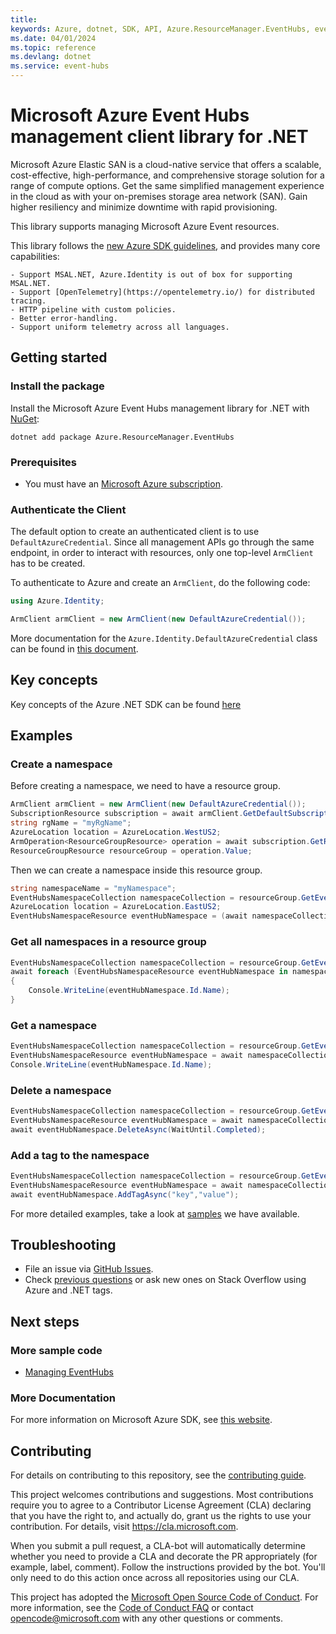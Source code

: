 ```yaml
---
title: 
keywords: Azure, dotnet, SDK, API, Azure.ResourceManager.EventHubs, event-hubs
ms.date: 04/01/2024
ms.topic: reference
ms.devlang: dotnet
ms.service: event-hubs
---
```

# Microsoft Azure Event Hubs management client library for .NET

Microsoft Azure Elastic SAN is a cloud-native service that offers a scalable, cost-effective, high-performance, and comprehensive storage solution for a range of compute options. Get the same simplified management experience in the cloud as with your on-premises storage area network (SAN). Gain higher resiliency and minimize downtime with rapid provisioning.

This library supports managing Microsoft Azure Event resources.

This library follows the [new Azure SDK guidelines](https://azure.github.io/azure-sdk/general_introduction.html), and provides many core capabilities:

    - Support MSAL.NET, Azure.Identity is out of box for supporting MSAL.NET.
    - Support [OpenTelemetry](https://opentelemetry.io/) for distributed tracing.
    - HTTP pipeline with custom policies.
    - Better error-handling.
    - Support uniform telemetry across all languages.

## Getting started 

### Install the package

Install the Microsoft Azure Event Hubs management library for .NET with [NuGet](https://www.nuget.org/):

```dotnetcli
dotnet add package Azure.ResourceManager.EventHubs
```

### Prerequisites

* You must have an [Microsoft Azure subscription](https://azure.microsoft.com/free/dotnet/).

### Authenticate the Client

The default option to create an authenticated client is to use `DefaultAzureCredential`. Since all management APIs go through the same endpoint, in order to interact with resources, only one top-level `ArmClient` has to be created.

To authenticate to Azure and create an `ArmClient`, do the following code:

```C# Snippet:Managing_Namespaces_AuthClient_Usings
using Azure.Identity;
```
```C# Snippet:Managing_Namespaces_AuthClient
ArmClient armClient = new ArmClient(new DefaultAzureCredential());
```

More documentation for the `Azure.Identity.DefaultAzureCredential` class can be found in [this document](/dotnet/api/azure.identity.defaultazurecredential).

## Key concepts

Key concepts of the Azure .NET SDK can be found [here](https://github.com/Azure/azure-sdk-for-net/blob/main/sdk/resourcemanager/Azure.ResourceManager/README.md#key-concepts)

## Examples

### Create a namespace

Before creating a namespace, we need to have a resource group.

```C# Snippet:Managing_Namespaces_CreateResourceGroup
ArmClient armClient = new ArmClient(new DefaultAzureCredential());
SubscriptionResource subscription = await armClient.GetDefaultSubscriptionAsync();
string rgName = "myRgName";
AzureLocation location = AzureLocation.WestUS2;
ArmOperation<ResourceGroupResource> operation = await subscription.GetResourceGroups().CreateOrUpdateAsync(WaitUntil.Completed, rgName, new ResourceGroupData(location));
ResourceGroupResource resourceGroup = operation.Value;
```

Then we can create a namespace inside this resource group.

```C# Snippet:Managing_Namespaces_CreateNamespace
string namespaceName = "myNamespace";
EventHubsNamespaceCollection namespaceCollection = resourceGroup.GetEventHubsNamespaces();
AzureLocation location = AzureLocation.EastUS2;
EventHubsNamespaceResource eventHubNamespace = (await namespaceCollection.CreateOrUpdateAsync(WaitUntil.Completed, namespaceName, new EventHubsNamespaceData(location))).Value;
```

### Get all namespaces in a resource group

```C# Snippet:Managing_Namespaces_ListNamespaces
EventHubsNamespaceCollection namespaceCollection = resourceGroup.GetEventHubsNamespaces();
await foreach (EventHubsNamespaceResource eventHubNamespace in namespaceCollection.GetAllAsync())
{
    Console.WriteLine(eventHubNamespace.Id.Name);
}
```

### Get a namespace

```C# Snippet:Managing_Namespaces_GetNamespace
EventHubsNamespaceCollection namespaceCollection = resourceGroup.GetEventHubsNamespaces();
EventHubsNamespaceResource eventHubNamespace = await namespaceCollection.GetAsync("myNamespace");
Console.WriteLine(eventHubNamespace.Id.Name);
```

### Delete a namespace
```C# Snippet:Managing_Namespaces_DeleteNamespace
EventHubsNamespaceCollection namespaceCollection = resourceGroup.GetEventHubsNamespaces();
EventHubsNamespaceResource eventHubNamespace = await namespaceCollection.GetAsync("myNamespace");
await eventHubNamespace.DeleteAsync(WaitUntil.Completed);
```

### Add a tag to the namespace

```C# Snippet:Managing_Namespaces_AddTag
EventHubsNamespaceCollection namespaceCollection = resourceGroup.GetEventHubsNamespaces();
EventHubsNamespaceResource eventHubNamespace = await namespaceCollection.GetAsync("myNamespace");
await eventHubNamespace.AddTagAsync("key","value");
```

For more detailed examples, take a look at [samples](https://github.com/Azure/azure-sdk-for-net/tree/main/sdk/eventhub/Azure.ResourceManager.EventHubs/samples) we have available.

## Troubleshooting

-   File an issue via [GitHub Issues](https://github.com/Azure/azure-sdk-for-net/issues).
-   Check [previous questions](https://stackoverflow.com/questions/tagged/azure+.net) or ask new ones on Stack Overflow using Azure and .NET tags.

## Next steps

### More sample code

- [Managing EventHubs](https://github.com/Azure/azure-sdk-for-net/blob/main/sdk/eventhub/Azure.ResourceManager.EventHubs/samples/Sample1_ManagingEventHubs.md)

### More Documentation

For more information on Microsoft Azure SDK, see [this website](https://azure.github.io/azure-sdk/).

## Contributing

For details on contributing to this repository, see the [contributing
guide][cg].

This project welcomes contributions and suggestions. Most contributions
require you to agree to a Contributor License Agreement (CLA) declaring
that you have the right to, and actually do, grant us the rights to use
your contribution. For details, visit <https://cla.microsoft.com>.

When you submit a pull request, a CLA-bot will automatically determine
whether you need to provide a CLA and decorate the PR appropriately
(for example, label, comment). Follow the instructions provided by the
bot. You'll only need to do this action once across all repositories
using our CLA.

This project has adopted the [Microsoft Open Source Code of Conduct][coc]. For
more information, see the [Code of Conduct FAQ][coc_faq] or contact
<opencode@microsoft.com> with any other questions or comments.

<!-- LINKS -->
[cg]: https://github.com/Azure/azure-sdk-for-net/blob/main/sdk/resourcemanager/Azure.ResourceManager/docs/CONTRIBUTING.md
[coc]: https://opensource.microsoft.com/codeofconduct/
[coc_faq]: https://opensource.microsoft.com/codeofconduct/faq/

